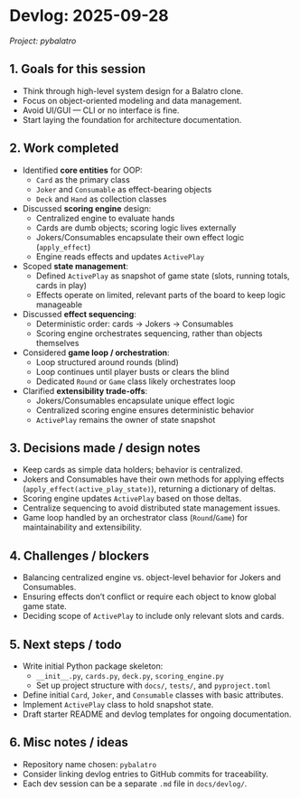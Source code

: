 # Devlog: 2025-09-28
*Project: pybalatro*

## 1. Goals for this session
- Think through high-level system design for a Balatro clone.
- Focus on object-oriented modeling and data management.
- Avoid UI/GUI — CLI or no interface is fine.
- Start laying the foundation for architecture documentation.

## 2. Work completed
- Identified **core entities** for OOP:
  - `Card` as the primary class
  - `Joker` and `Consumable` as effect-bearing objects
  - `Deck` and `Hand` as collection classes
- Discussed **scoring engine** design:
  - Centralized engine to evaluate hands
  - Cards are dumb objects; scoring logic lives externally
  - Jokers/Consumables encapsulate their own effect logic (`apply_effect`)
  - Engine reads effects and updates `ActivePlay`
- Scoped **state management**:
  - Defined `ActivePlay` as snapshot of game state (slots, running totals, cards in play)
  - Effects operate on limited, relevant parts of the board to keep logic manageable
- Discussed **effect sequencing**:
  - Deterministic order: cards → Jokers → Consumables
  - Scoring engine orchestrates sequencing, rather than objects themselves
- Considered **game loop / orchestration**:
  - Loop structured around rounds (blind)
  - Loop continues until player busts or clears the blind
  - Dedicated `Round` or `Game` class likely orchestrates loop
- Clarified **extensibility trade-offs**:
  - Jokers/Consumables encapsulate unique effect logic
  - Centralized scoring engine ensures deterministic behavior
  - `ActivePlay` remains the owner of state snapshot

## 3. Decisions made / design notes
- Keep cards as simple data holders; behavior is centralized.
- Jokers and Consumables have their own methods for applying effects (`apply_effect(active_play_state)`), returning a dictionary of deltas.
- Scoring engine updates `ActivePlay` based on those deltas.
- Centralize sequencing to avoid distributed state management issues.
- Game loop handled by an orchestrator class (`Round`/`Game`) for maintainability and extensibility.

## 4. Challenges / blockers
- Balancing centralized engine vs. object-level behavior for Jokers and Consumables.
- Ensuring effects don’t conflict or require each object to know global game state.
- Deciding scope of `ActivePlay` to include only relevant slots and cards.

## 5. Next steps / todo
- Write initial Python package skeleton:
  - `__init__.py`, `cards.py`, `deck.py`, `scoring_engine.py`
  - Set up project structure with `docs/`, `tests/`, and `pyproject.toml`
- Define initial `Card`, `Joker`, and `Consumable` classes with basic attributes.
- Implement `ActivePlay` class to hold snapshot state.
- Draft starter README and devlog templates for ongoing documentation.

## 6. Misc notes / ideas
- Repository name chosen: `pybalatro`
- Consider linking devlog entries to GitHub commits for traceability.
- Each dev session can be a separate `.md` file in `docs/devlog/`.
